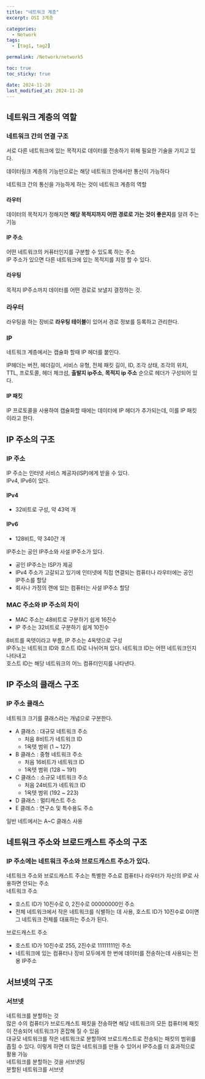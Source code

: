 ```yaml
---
title: "네트워크 계층"
excerpt: OSI 3계층

categories:
  - Network
tags:
  - [tag1, tag2]

permalink: /Network/network5

toc: true
toc_sticky: true

date: 2024-11-20
last_modified_at: 2024-11-20
---
```


## 네트워크 계층의 역할

### 네트워크 간의 연결 구조

서로 다른 네트워크에 있는 목적지로 데이터를 전송하기 위해 필요한 기술을 가지고 있다.<br/>

데이터링크 계층의 기능만으로는 해당 네트워크 안에서만 통신이 가능하다<br/>

네트워크 간의 통신을 가능하게 하는 것이 네트워크 계층의 역할
<br/>

#### 라우터
데이터의 목적지가 정해지면 **해당 목적지까지 어떤 경로로 가는 것이 좋은지**를 알려 주는 기능

#### IP 주소
어떤 네트워크의 커퓨터인지를 구분할 수 있도록 하는 주소</br>
IP 주소가 있으면 다른 네트워크에 있는 목적지를 지정 할 수 있다.

#### 라우팅
목적지 IP주소까지 데이터를 어떤 경로로 보낼지 결정하는 것.

### 라우터
라우팅을 하는 장비로 **라우팅 테이블**이 있어서 경로 정보를 등록하고 관리한다.

### IP
네트워크 계층에서는 캡슐화 할때 IP 헤더를 붙인다.<br/>

IP헤더는 버전, 헤더길이, 서비스 유형, 전체 패킷 길이, ID, 조각 상태, 조각의 위치, TTL, 프로토콜, 헤더 체크섬, **출발지 ip주소**, **목적지 ip 주소** 순으로 헤더가 구성되어 있다.

#### IP 패킷
IP 프로토콜을 사용하여 캡슐화할 때에는 데이터에 IP 헤더가 추가되는데, 이를 IP 패킷이라고 한다.

## IP 주소의 구조

### IP 주소
IP 주소는 인터넷 서비스 제공자(ISP)에게 받을 수 있다.<br/>
IPv4, IPv6이 있다.

#### IPv4
- 32비트로 구성, 약 43억 개

#### IPv6
- 128비트, 약 340간 개

IP주소는 공인 IP주소와 사설 IP주소가 있다.
- 공인 IP주소는 ISP가 제공
- IPv4 주소가 고갈되고 있기에 인터넷에 직접 연결되는 컴퓨터나 라우터에는 공인 IP주소를 할당
- 회사나 가정의 랜에 있는 컴퓨터는 사설 IP주소 할당

### MAC 주소와 IP 주소의 차이
- MAC 주소는 48비트로 구분하기 쉽게 16진수
- IP 주소는 32비트로 구분하기 쉽게 10진수

8비트를 옥텟이라고 부름, IP 주소는 4옥텟으로 구성
<br/>
IP주노는 네트워크 ID와 호스트 ID로 나뉘어져 있다.
네트워크 ID는 어떤 네트워크인지 나타내고 <br/>
호스트 ID는 해당 네트워크의 어느 컴퓨터인지를 나타낸다.

## IP 주소의 클래스 구조
### IP 주소 클래스
네트워크 크기를 클래스라는 개념으로 구분한다.

- A 클래스 : 대규모 네트워크 주소
  - 처음 8비트가 네트워크 ID
  - 1옥텟 범위 (1 ~ 127)
- B 클래스 : 중형 네트워크 주소
  - 처음 16비트가 네트워크 ID
  - 1옥텟 범위 (128 ~ 191)
- C 클래스 : 소규모 네트워크 주소
  - 처음 24비트가 네트워크 ID
  - 1옥텟 범위 (192 ~ 223)
- D 클래스 : 멀티캐스트 주소
- E 클래스 : 연구소 및 특수용도 주소

일반 네트에서는 A~C 클래스 사용

## 네트워크 주소와 브로드캐스트 주소의 구조
### IP 주소에는 네트워크 주소와 브로드캐스트 주소가 있다.

네트워크 주소와 브로드캐스트 주소는 특별한 주소로 컴퓨터나 라우터가 자신의 IP로 사용하면 안되는 주소 
<br/>
네트워크 주소
- 호스트 ID가 10진수로 0, 2진수로 00000000인 주소
- 전체 네트워크에서 작은 네트워크를 식별하는 데 사용, 호스트 ID가 10진수로 0이면 그 네트워크 전체를 대표하는 주소가 된다.

브로드캐스트 주소
- 호스트 ID가 10진수로 255, 2진수로 11111111인 주소
- 네트워크에 있는 컴퓨터나 장비 모두에게 한 번에 데이터를 전송하는데 사용되는 전용 IP주소

## 서브넷의 구조

### 서브넷
네트워크를 분할하는 것
<br/>
많은 수의 컴퓨터가 브로드캐스트 패킷을 전송하면 해당 네트워크의 모든 컴퓨터에 패킷이 전송되어 네트워크가 혼잡해 질 수 있음
<br/>
대규모 네트워크를 작은 네트워크로 분할하여 브로드캐스트로 전송되는 패킷의 범위를 좁힐 수 있다.
이렇게 하면 더 많은 네트워크를 만들 수 있어서 IP주소를 더 효과적으로 활용 가능
<br/>
네트워크를 분할하는 것을 서브넷팅
<br/>
분할된 네트워크를 서브넷

